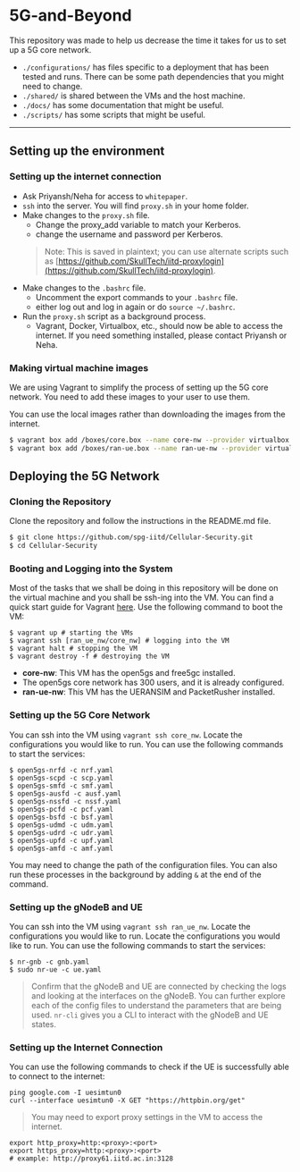 # 5G-and-Beyond

This repository was made to help us decrease the time it takes for us to set up a 5G core network. 
- `./configurations/` has files specific to a deployment that has been tested and runs. There can be some path dependencies that you might need to change. 
- `./shared/` is shared between the VMs and the host machine.
- `./docs/` has some documentation that might be useful.
- `./scripts/` has some scripts that might be useful.
---

## Setting up the environment
### Setting up the internet connection
- Ask Priyansh/Neha for access to `whitepaper`.
- `ssh` into the server. You will find `proxy.sh` in your home folder. 
- Make changes to the `proxy.sh` file. 
  - Change the proxy_add variable to match your Kerberos.
  - change the username and password per Kerberos.
  > Note: This is saved in plaintext; you can use alternate scripts such as [https://github.com/SkullTech/iitd-proxylogin](https://github.com/SkullTech/iitd-proxylogin). 
- Make changes to the `.bashrc` file.
  - Uncomment the export commands to your `.bashrc` file.
  - either log out and log in again or do `source ~/.bashrc`.
- Run the `proxy.sh` script as a background process.
  - Vagrant, Docker, Virtualbox, etc., should now be able to access the internet. If you need something installed, please contact Priyansh or Neha.
### Making virtual machine images 
We are using Vagrant to simplify the process of setting up the 5G core network. You need to add these images to your user to use them.

You can use the local images rather than downloading the images from the internet. 

```bash
$ vagrant box add /boxes/core.box --name core-nw --provider virtualbox --force --clean
$ vagrant box add /boxes/ran-ue.box --name ran-ue-nw --provider virtualbox --force --clean
```

## Deploying the 5G Network
### Cloning the Repository
Clone the repository and follow the instructions in the README.md file.
```bash
$ git clone https://github.com/spg-iitd/Cellular-Security.git
$ cd Cellular-Security
```
### Booting and Logging into the System 
Most of the tasks that we shall be doing in this repository will be done on the virtual machine and you shall be ssh-ing into the VM. You can find a quick start guide for Vagrant [here](docs/vagrant_cheatsheet.md). Use the following command to boot the VM:
```shell 
$ vagrant up # starting the VMs
$ vagrant ssh [ran_ue_nw/core_nw] # logging into the VM
$ vagrant halt # stopping the VM
$ vagrant destroy -f # destroying the VM
```
- **core-nw**: This VM has the open5gs and free5gc installed. 
- The open5gs core network has 300 users, and it is already configured. 
- **ran-ue-nw**: This VM has the UERANSIM and PacketRusher installed.
### Setting up the 5G Core Network
You can ssh into the VM using `vagrant ssh core_nw`. Locate the configurations you would like to run. You can use the following commands to start the services:
```shell
$ open5gs-nrfd -c nrf.yaml 
$ open5gs-scpd -c scp.yaml 
$ open5gs-smfd -c smf.yaml 
$ open5gs-ausfd -c ausf.yaml 
$ open5gs-nssfd -c nssf.yaml 
$ open5gs-pcfd -c pcf.yaml 
$ open5gs-bsfd -c bsf.yaml 
$ open5gs-udmd -c udm.yaml 
$ open5gs-udrd -c udr.yaml 
$ open5gs-upfd -c upf.yaml 
$ open5gs-amfd -c amf.yaml 
```
You may need to change the path of the configuration files. You can also run these processes in the background by adding `&` at the end of the command.
### Setting up the gNodeB and UE
You can ssh into the VM using `vagrant ssh ran_ue_nw`. Locate the configurations you would like to run. Locate the configurations you would like to run. You can use the following commands to start the services:
```shell
$ nr-gnb -c gnb.yaml 
$ sudo nr-ue -c ue.yaml 
```
> Confirm that the gNodeB and UE are connected by checking the logs and looking at the interfaces on the gNodeB. 
> You can further explore each of the config files to understand the parameters that are being used. `nr-cli` gives you a CLI to interact with the gNodeB and UE states. 

### Setting up the Internet Connection
You can use the following commands to check if the UE is successfully able to connect to the internet:
```shell
ping google.com -I uesimtun0
curl --interface uesimtun0 -X GET "https://httpbin.org/get"
```
> You may need to export proxy settings in the VM to access the internet.
```shell
export http_proxy=http:<proxy>:<port>
export https_proxy=http:<proxy>:<port>
# example: http://proxy61.iitd.ac.in:3128
```

